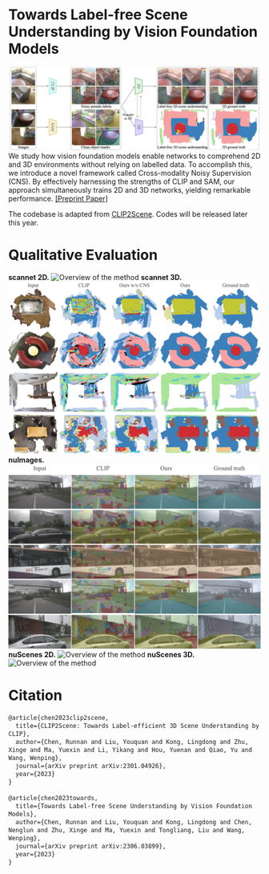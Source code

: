 # Towards Label-free Scene Understanding by Vision Foundation Models

![Overview of the method](./assets/teaser.jpeg)
We study how vision foundation models enable networks to comprehend 2D and 3D environments without relying on labelled data. To accomplish this, we introduce a novel framework called Cross-modality Noisy Supervision (CNS). By effectively harnessing the strengths of CLIP and
SAM, our approach simultaneously trains 2D and 3D networks, yielding remarkable performance. [[Preprint Paper]](https://arxiv.org/pdf/2306.03899.pdf) 

The codebase is adapted from [CLIP2Scene](https://github.com/runnanchen/CLIP2Scene). Codes will be released later this year.

# Qualitative Evaluation 

**scannet 2D.**
![Overview of the method](./assets/suplementary_scanNet2D.jpeg)
**scannet 3D.**
![Overview of the method](./assets/visual_scannet_3D.jpeg)
**nuImages.**
![Overview of the method](./assets/suplementary_nuImages2D.jpeg)
**nuScenes 2D.**
![Overview of the method](./assets/suplementary_nuScenes2D.jpeg)
**nuScenes 3D.**
![Overview of the method](./assets/suplementary_nuScenes3D.jpeg)


# Citation
```
@article{chen2023clip2scene,
  title={CLIP2Scene: Towards Label-efficient 3D Scene Understanding by CLIP},
  author={Chen, Runnan and Liu, Youquan and Kong, Lingdong and Zhu, Xinge and Ma, Yuexin and Li, Yikang and Hou, Yuenan and Qiao, Yu and Wang, Wenping},
  journal={arXiv preprint arXiv:2301.04926},
  year={2023}
}

@article{chen2023towards,
  title={Towards Label-free Scene Understanding by Vision Foundation Models},
  author={Chen, Runnan and Liu, Youquan and Kong, Lingdong and Chen, Nenglun and Zhu, Xinge and Ma, Yuexin and Tongliang, Liu and Wang, Wenping},
  journal={arXiv preprint arXiv:2306.03899},
  year={2023}
}
```
